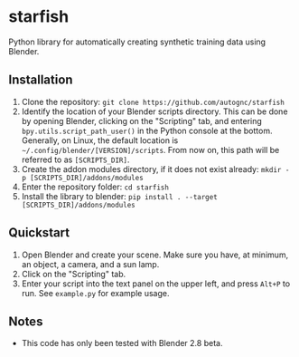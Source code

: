# starfish
Python library for automatically creating synthetic training data using Blender.

## Installation
1. Clone the repository: `git clone https://github.com/autognc/starfish`
2. Identify the location of your Blender scripts directory. This can be done by opening Blender, clicking on the "Scripting" tab, and entering `bpy.utils.script_path_user()` in the Python console at the bottom. Generally, on Linux, the default location is `~/.config/blender/[VERSION]/scripts`. From now on, this path will be referred to as `[SCRIPTS_DIR]`.
3. Create the addon modules directory, if it does not exist already: `mkdir -p [SCRIPTS_DIR]/addons/modules`
4. Enter the repository folder: `cd starfish`
5. Install the library to blender: `pip install . --target [SCRIPTS_DIR]/addons/modules`

## Quickstart
1. Open Blender and create your scene. Make sure you have, at minimum, an object, a camera, and a sun lamp.
2. Click on the "Scripting" tab.
3. Enter your script into the text panel on the upper left, and press `Alt+P` to run. See `example.py` for example usage.

## Notes
* This code has only been tested with Blender 2.8 beta.
